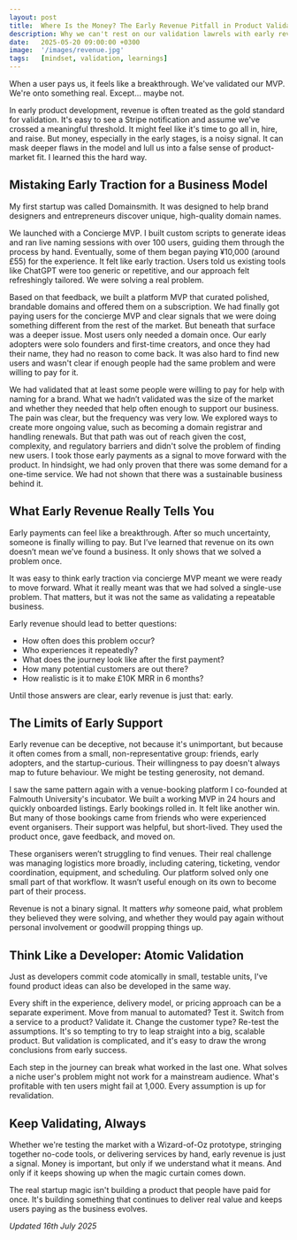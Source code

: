 ```yaml
---
layout: post
title:  Where Is the Money? The Early Revenue Pitfall in Product Validation
description: Why we can't rest on our validation lawrels with early revenue and how to keep validating as the idea evolves.
date:   2025-05-20 09:00:00 +0300
image:  '/images/revenue.jpg'
tags:   [mindset, validation, learnings]
---
```


When a user pays us, it feels like a breakthrough. We've validated our MVP. We're onto something real. Except… maybe not.

In early product development, revenue is often treated as the gold standard for validation. It's easy to see a Stripe notification and assume we've crossed a meaningful threshold. It might feel like it's time to go all in, hire, and raise. But money, especially in the early stages, is a noisy signal. It can mask deeper flaws in the model and lull us into a false sense of product-market fit. I learned this the hard way.

## Mistaking Early Traction for a Business Model

My first startup was called Domainsmith. It was designed to help brand designers and entrepreneurs discover unique, high-quality domain names.

We launched with a Concierge MVP. I built custom scripts to generate ideas and ran live naming sessions with over 100 users, guiding them through the process by hand. Eventually, some of them began paying ¥10,000 (around £55) for the experience. It felt like early traction. Users told us existing tools like ChatGPT were too generic or repetitive, and our approach felt refreshingly tailored. We were solving a real problem.

Based on that feedback, we built a platform MVP that curated polished, brandable domains and offered them on a subscription. We had finally got paying users for the concierge MVP and clear signals that we were doing something different from the rest of the market. But beneath that surface was a deeper issue. Most users only needed a domain once. Our early adopters were solo founders and first-time creators, and once they had their name, they had no reason to come back. It was also hard to find new users and wasn't clear if enough people had the same problem and were willing to pay for it.

We had validated that at least some people were willing to pay for help with naming for a brand. What we hadn’t validated was the size of the market and whether they needed that help often enough to support our business. The pain was clear, but the frequency was very low. We explored ways to create more ongoing value, such as becoming a domain registrar and handling renewals. But that path was out of reach given the cost, complexity, and regulatory barriers and didn't solve the problem of finding new users. I took those early payments as a signal to move forward with the product. In hindsight, we had only proven that there was some demand for a one-time service. We had not shown that there was a sustainable business behind it.

## What Early Revenue Really Tells You

Early payments can feel like a breakthrough. After so much uncertainty, someone is finally willing to pay. But I’ve learned that revenue on its own doesn’t mean we’ve found a business. It only shows that we solved a problem once.

It was easy to think early traction via concierge MVP meant we were ready to move forward. What it really meant was that we had solved a single-use problem. That matters, but it was not the same as validating a repeatable business.

Early revenue should lead to better questions:

- How often does this problem occur?
- Who experiences it repeatedly?
- What does the journey look like after the first payment?
- How many potential customers are out there?
- How realistic is it to make £10K MRR in 6 months?

Until those answers are clear, early revenue is just that: early.

## The Limits of Early Support

Early revenue can be deceptive, not because it's unimportant, but because it often comes from a small, non-representative group: friends, early adopters, and the startup-curious. Their willingness to pay doesn't always map to future behaviour. We might be testing generosity, not demand.

I saw the same pattern again with a venue-booking platform I co-founded at Falmouth University's incubator. We built a working MVP in 24 hours and quickly onboarded listings. Early bookings rolled in. It felt like another win. But many of those bookings came from friends who were experienced event organisers. Their support was helpful, but short-lived. They used the product once, gave feedback, and moved on.

These organisers weren’t struggling to find venues. Their real challenge was managing logistics more broadly, including catering, ticketing, vendor coordination, equipment, and scheduling. Our platform solved only one small part of that workflow. It wasn’t useful enough on its own to become part of their process.

Revenue is not a binary signal. It matters *why* someone paid, what problem they believed they were solving, and whether they would pay again without personal involvement or goodwill propping things up.

## Think Like a Developer: Atomic Validation

Just as developers commit code atomically in small, testable units, I've found product ideas can also be developed in the same way.

Every shift in the experience, delivery model, or pricing approach can be a separate experiment. Move from manual to automated? Test it. Switch from a service to a product? Validate it. Change the customer type? Re-test the assumptions. It's so tempting to try to leap straight into a big, scalable product. But validation is complicated, and it's easy to draw the wrong conclusions from early success.

Each step in the journey can break what worked in the last one. What solves a niche user's problem might not work for a mainstream audience. What's profitable with ten users might fail at 1,000. Every assumption is up for revalidation.

## Keep Validating, Always

Whether we're testing the market with a Wizard-of-Oz prototype, stringing together no-code tools, or delivering services by hand, early revenue is just a signal. Money is important, but only if we understand what it means. And only if it keeps showing up when the magic curtain comes down.

The real startup magic isn't building a product that people have paid for once. It's building something that continues to deliver real value and keeps users paying as the business evolves.

*Updated 16th July 2025*
